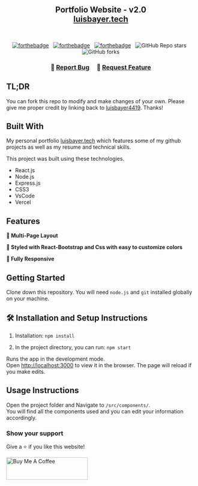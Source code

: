 <h2 align="center">
  Portfolio Website - v2.0<br/>
  <a href="https://luisbayer.vercel.app/" target="_blank">luisbayer.tech</a>
</h2>

<br/>

<center>

[![forthebadge](https://forthebadge.com/images/badges/built-with-love.svg)](https://forthebadge.com) &nbsp;
[![forthebadge](https://forthebadge.com/images/badges/made-with-javascript.svg)](https://forthebadge.com) &nbsp;
[![forthebadge](https://forthebadge.com/images/badges/open-source.svg)](https://forthebadge.com) &nbsp;
![GitHub Repo stars](https://img.shields.io/github/stars/luisbayer4419/Portfolio?color=red&logo=github&style=for-the-badge) &nbsp;
![GitHub forks](https://img.shields.io/github/forks/luisbayer4419/Portfolio?color=red&logo=github&style=for-the-badge)

</center>

<h3 align="center">
    🔹
    <a href="https://github.com/luisbayer4419/Portfolio/issues">Report Bug</a> &nbsp; &nbsp;
    🔹
    <a href="https://github.com/luisbayer4419/Portfolio/issues">Request Feature</a>
</h3>

## TL;DR

You can fork this repo to modify and make changes of your own. Please give me proper credit by linking back to [luisbayer4419](https://github.com/luisbayer4419/Portfolio). Thanks!

## Built With

My personal portfolio <a href="https://luisbayer.vercel.app/" target="_blank">luisbayer.tech</a> which features some of my github projects as well as my resume and technical skills.<br/>

This project was built using these technologies.

- React.js
- Node.js
- Express.js
- CSS3
- VsCode
- Vercel

## Features

**📖 Multi-Page Layout**

**🎨 Styled with React-Bootstrap and Css with easy to customize colors**

**📱 Fully Responsive**

## Getting Started

Clone down this repository. You will need `node.js` and `git` installed globally on your machine.

## 🛠 Installation and Setup Instructions

1. Installation: `npm install`

2. In the project directory, you can run: `npm start`

Runs the app in the development mode.\
Open [http://localhost:3000](http://localhost:3000) to view it in the browser.
The page will reload if you make edits.

## Usage Instructions

Open the project folder and Navigate to `/src/components/`. <br/>
You will find all the components used and you can edit your information accordingly.

### Show your support

Give a ⭐ if you like this website!

<a href="https://www.buymeacoffee.com/luisbayer4419" target="_blank"><img src="https://cdn.buymeacoffee.com/buttons/v2/default-violet.png" alt="Buy Me A Coffee" height= "60px" width= "217px" ></a>

